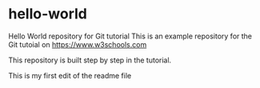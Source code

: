 # hello-world
Hello World repository for Git tutorial
This is an example repository for the Git tutoial on https://www.w3schools.com

This repository is built step by step in the tutorial. 

This is my first edit of the readme file
